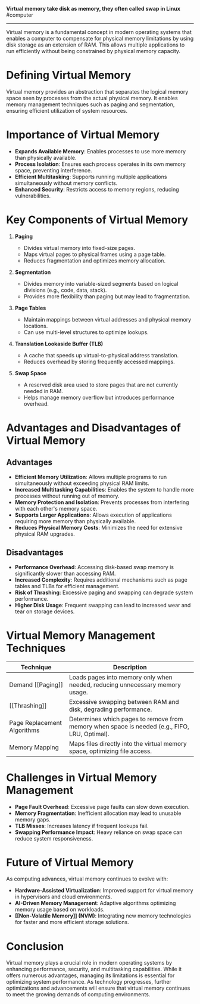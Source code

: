 **Virtual memory take disk as memory, they often called swap in Linux**
#computer 

---

Virtual memory is a fundamental concept in modern operating systems that enables a computer to compensate for physical memory limitations by using disk storage as an extension of RAM. This allows multiple applications to run efficiently without being constrained by physical memory capacity.

# Defining Virtual Memory
Virtual memory provides an abstraction that separates the logical memory space seen by processes from the actual physical memory. It enables memory management techniques such as paging and segmentation, ensuring efficient utilization of system resources.

# Importance of Virtual Memory
- **Expands Available Memory**: Enables processes to use more memory than physically available.
- **Process Isolation**: Ensures each process operates in its own memory space, preventing interference.
- **Efficient Multitasking**: Supports running multiple applications simultaneously without memory conflicts.
- **Enhanced Security**: Restricts access to memory regions, reducing vulnerabilities.

# Key Components of Virtual Memory
1. **Paging**
   - Divides virtual memory into fixed-size pages.
   - Maps virtual pages to physical frames using a page table.
   - Reduces fragmentation and optimizes memory allocation.

2. **Segmentation**
   - Divides memory into variable-sized segments based on logical divisions (e.g., code, data, stack).
   - Provides more flexibility than paging but may lead to fragmentation.

3. **Page Tables**
   - Maintain mappings between virtual addresses and physical memory locations.
   - Can use multi-level structures to optimize lookups.

4. **Translation Lookaside Buffer (TLB)**
   - A cache that speeds up virtual-to-physical address translation.
   - Reduces overhead by storing frequently accessed mappings.

5. **Swap Space**
   - A reserved disk area used to store pages that are not currently needed in RAM.
   - Helps manage memory overflow but introduces performance overhead.

# Advantages and Disadvantages of Virtual Memory
## Advantages
- **Efficient Memory Utilization**: Allows multiple programs to run simultaneously without exceeding physical RAM limits.
- **Increased Multitasking Capabilities**: Enables the system to handle more processes without running out of memory.
- **Memory Protection and Isolation**: Prevents processes from interfering with each other's memory space.
- **Supports Larger Applications**: Allows execution of applications requiring more memory than physically available.
- **Reduces Physical Memory Costs**: Minimizes the need for extensive physical RAM upgrades.

## Disadvantages
- **Performance Overhead**: Accessing disk-based swap memory is significantly slower than accessing RAM.
- **Increased Complexity**: Requires additional mechanisms such as page tables and TLBs for efficient management.
- **Risk of Thrashing**: Excessive paging and swapping can degrade system performance.
- **Higher Disk Usage**: Frequent swapping can lead to increased wear and tear on storage devices.

# Virtual Memory Management Techniques
| Technique                   | Description                                                                                   |
| --------------------------- | --------------------------------------------------------------------------------------------- |
| Demand [[Paging]]           | Loads pages into memory only when needed, reducing unnecessary memory usage.                  |
| [[Thrashing]]               | Excessive swapping between RAM and disk, degrading performance.                               |
| Page Replacement Algorithms | Determines which pages to remove from memory when space is needed (e.g., FIFO, LRU, Optimal). |
| Memory Mapping              | Maps files directly into the virtual memory space, optimizing file access.                    |

# Challenges in Virtual Memory Management
- **Page Fault Overhead**: Excessive page faults can slow down execution.
- **Memory Fragmentation**: Inefficient allocation may lead to unusable memory gaps.
- **TLB Misses**: Increases latency if frequent lookups fail.
- **Swapping Performance Impact**: Heavy reliance on swap space can reduce system responsiveness.

# Future of Virtual Memory
As computing advances, virtual memory continues to evolve with:
- **Hardware-Assisted Virtualization**: Improved support for virtual memory in hypervisors and cloud environments.
- **AI-Driven Memory Management**: Adaptive algorithms optimizing memory usage based on workloads.
- **[[Non-Volatile Memory]] (NVM)**: Integrating new memory technologies for faster and more efficient storage solutions.

# Conclusion
Virtual memory plays a crucial role in modern operating systems by enhancing performance, security, and multitasking capabilities. While it offers numerous advantages, managing its limitations is essential for optimizing system performance. As technology progresses, further optimizations and advancements will ensure that virtual memory continues to meet the growing demands of computing environments.

